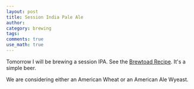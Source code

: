 ```yaml
---
layout: post
title: Session India Pale Ale
author:
category: brewing
tags: 
comments: true
use_math: true
---
```


Tomorrow I will be brewing a session IPA. See the [Brewtoad
Recipe](https://www.brewtoad.com/recipes/session-ipa-177). It's a simple beer.

We are considering either an American Wheat or an American Ale Wyeast.


